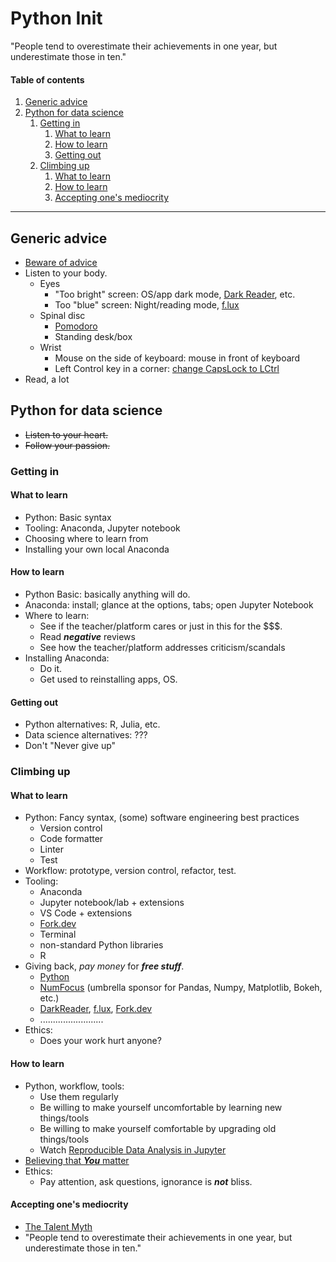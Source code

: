 # Python Init

"People tend to overestimate their achievements in one year, but underestimate those in ten."

#### Table of contents

1. [Generic advice](#generic-advice)
2. [Python for data science](#python-for-data-science)
   1. [Getting in](#getting-in)
      1. [What to learn](#what-to-learn)
      2. [How to learn](#how-to-learn)
      3. [Getting out](#getting-out)
   2. [Climbing up](#climbing-up)
      1. [What to learn](#what-to-learn-1)
      2. [How to learn](#how-to-learn-1)
      3. [Accepting one's mediocrity](#accepting-ones-mediocrity)

---

## Generic advice

- [Beware of advice](https://sivers.org/advice)
- Listen to your body.
  - Eyes
    - "Too bright" screen: OS/app dark mode, [Dark Reader](https://www.darkreader.org/), etc.
    - Too "blue" screen: Night/reading mode, [f.lux](https://justgetflux.com/)
  - Spinal disc
    - [Pomodoro](https://en.wikipedia.org/wiki/Pomodoro_Technique)
    - Standing desk/box
  - Wrist
    - Mouse on the side of keyboard: mouse in front of keyboard
    - Left Control key in a corner: [change CapsLock to LCtrl](https://github.com/randyrants/sharpkeys)
- Read, a lot

## Python for data science

- ~~Listen to your heart.~~
- ~~Follow your passion.~~

### Getting in

#### What to learn

- Python: Basic syntax
- Tooling: Anaconda, Jupyter notebook
- Choosing where to learn from
- Installing your own local Anaconda

#### How to learn

- Python Basic: basically anything will do.
- Anaconda: install; glance at the options, tabs; open Jupyter Notebook
- Where to learn:
  - See if the teacher/platform cares or just in this for the \$\$\$.
  - Read ***negative*** reviews
  - See how the teacher/platform addresses criticism/scandals
- Installing Anaconda:
  - Do it.
  - Get used to reinstalling apps, OS.

#### Getting out

- Python alternatives: R, Julia, etc.
- Data science alternatives: ???
- Don't "Never give up"

### Climbing up

#### What to learn

- Python: Fancy syntax, (some) software engineering best practices
  - Version control
  - Code formatter
  - Linter
  - Test
- Workflow: prototype, version control, refactor, test.
- Tooling:
  - Anaconda
  - Jupyter notebook/lab + extensions
  - VS Code + extensions
  - [Fork.dev](https://fork.dev/)
  - Terminal
  - non-standard Python libraries
  - R
- Giving back, *pay money* for ***free stuff***.
  - [Python](https://www.python.org/psf/donations/python-dev/)
  - [NumFocus](https://github.com/sponsors/numfocus) (umbrella sponsor for Pandas, Numpy, Matplotlib, Bokeh, etc.)
  - [DarkReader](https://opencollective.com/darkreader), [f.lux](https://www.paypal.me/justgetflux/10), [Fork.dev](https://fork.dev/buy)
  - .........................
- Ethics:
  - Does your work hurt anyone?

#### How to learn

- Python, workflow, tools:
  - Use them regularly
  - Be willing to make yourself uncomfortable by learning new things/tools
  - Be willing to make yourself comfortable by upgrading old things/tools
  - Watch [Reproducible Data Analysis in Jupyter](https://www.youtube.com/playlist?list=PLYCpMb24GpOC704uO9svUrihl-HY1tTJJ)
- [Believing that ***You*** matter](https://www.thelifeyoucansave.org/)
- Ethics:
  - Pay attention, ask questions, ignorance is ***not*** bliss.

#### Accepting one's mediocrity

- [The Talent Myth](https://www.youtube.com/watch?v=hIJdFxYlEKE)
- "People tend to overestimate their achievements in one year, but underestimate those in ten."
